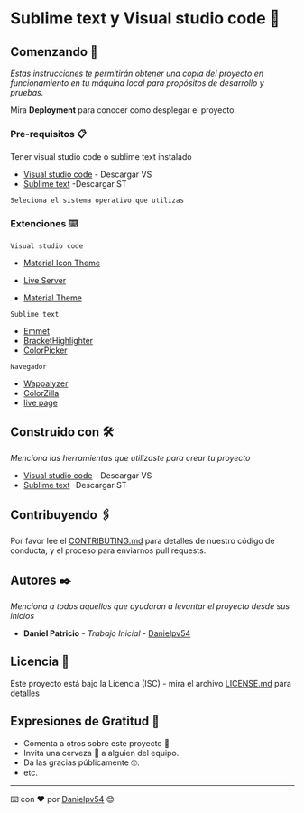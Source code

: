 # Sublime text y Visual studio code 📌


## Comenzando 🚀

_Estas instrucciones te permitirán obtener una copia del proyecto en funcionamiento en tu máquina local para propósitos de desarrollo y pruebas._

Mira **Deployment** para conocer como desplegar el proyecto.


### Pre-requisitos 📋



Tener visual studio code o sublime text instalado

* [Visual studio code](https://code.visualstudio.com/) - Descargar VS
* [Sublime text](https://www.sublimetext.com/3) -Descargar ST

```
Seleciona el sistema operativo que utilizas
```

### Extenciones ⌨️



```
Visual studio code
```
* [Material Icon Theme](https://marketplace.visualstudio.com/items?itemName=PKief.material-icon-theme) 
* [Live Server](https://marketplace.visualstudio.com/items?itemName=ritwickdey.LiveServer) 

* [Material Theme](https://marketplace.visualstudio.com/items?itemName=Equinusocio.vsc-material-theme) 

```
Sublime text
```
* [Emmet](https://docs.emmet.io/cheat-sheet/) 
* [BracketHighlighter](https://packagecontrol.io/packages/BracketHighlighter) 
* [ColorPicker](https://packagecontrol.io/packages/ColorPicker) 


```
Navegador
```

* [Wappalyzer](https://chrome.google.com/webstore/detail/wappalyzer/gppongmhjkpfnbhagpmjfkannfbllamg)
* [ColorZilla](https://chrome.google.com/webstore/detail/colorzilla/bhlhnicpbhignbdhedgjhgdocnmhomnp)
* [live page](https://github.com/MikeRogers0/LivePage)
    

## Construido con 🛠️

_Menciona las herramientas que utilizaste para crear tu proyecto_

* [Visual studio code](https://code.visualstudio.com/) - Descargar VS
* [Sublime text](https://www.sublimetext.com/3) -Descargar ST


## Contribuyendo 🖇️

Por favor lee el [CONTRIBUTING.md](https://github.com/danipv54) para detalles de nuestro código de conducta, y el proceso para enviarnos pull requests.






## Autores ✒️

_Menciona a todos aquellos que ayudaron a levantar el proyecto desde sus inicios_

* **Daniel Patricio** - *Trabajo Inicial* - [Danielpv54](https://github.com/danipv54) 



## Licencia 📄

Este proyecto está bajo la Licencia (ISC) - mira el archivo [LICENSE.md](LICENSE.md) para detalles

## Expresiones de Gratitud 🎁

* Comenta a otros sobre este proyecto 📢
* Invita una cerveza 🍺 a alguien del equipo. 
* Da las gracias públicamente 🤓.
* etc.


---
⌨️ con ❤️ por [Danielpv54](https://github.com/danipv54) 😊
